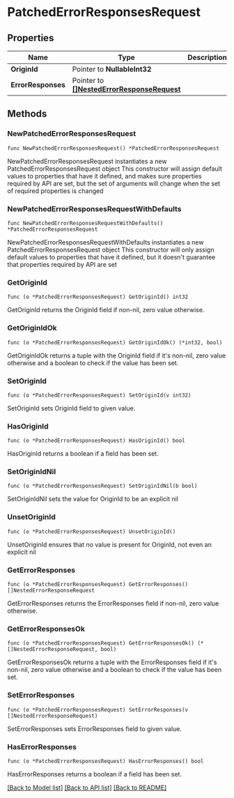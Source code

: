 # PatchedErrorResponsesRequest

## Properties

Name | Type | Description | Notes
------------ | ------------- | ------------- | -------------
**OriginId** | Pointer to **NullableInt32** |  | [optional] 
**ErrorResponses** | Pointer to [**[]NestedErrorResponseRequest**](NestedErrorResponseRequest.md) |  | [optional] 

## Methods

### NewPatchedErrorResponsesRequest

`func NewPatchedErrorResponsesRequest() *PatchedErrorResponsesRequest`

NewPatchedErrorResponsesRequest instantiates a new PatchedErrorResponsesRequest object
This constructor will assign default values to properties that have it defined,
and makes sure properties required by API are set, but the set of arguments
will change when the set of required properties is changed

### NewPatchedErrorResponsesRequestWithDefaults

`func NewPatchedErrorResponsesRequestWithDefaults() *PatchedErrorResponsesRequest`

NewPatchedErrorResponsesRequestWithDefaults instantiates a new PatchedErrorResponsesRequest object
This constructor will only assign default values to properties that have it defined,
but it doesn't guarantee that properties required by API are set

### GetOriginId

`func (o *PatchedErrorResponsesRequest) GetOriginId() int32`

GetOriginId returns the OriginId field if non-nil, zero value otherwise.

### GetOriginIdOk

`func (o *PatchedErrorResponsesRequest) GetOriginIdOk() (*int32, bool)`

GetOriginIdOk returns a tuple with the OriginId field if it's non-nil, zero value otherwise
and a boolean to check if the value has been set.

### SetOriginId

`func (o *PatchedErrorResponsesRequest) SetOriginId(v int32)`

SetOriginId sets OriginId field to given value.

### HasOriginId

`func (o *PatchedErrorResponsesRequest) HasOriginId() bool`

HasOriginId returns a boolean if a field has been set.

### SetOriginIdNil

`func (o *PatchedErrorResponsesRequest) SetOriginIdNil(b bool)`

 SetOriginIdNil sets the value for OriginId to be an explicit nil

### UnsetOriginId
`func (o *PatchedErrorResponsesRequest) UnsetOriginId()`

UnsetOriginId ensures that no value is present for OriginId, not even an explicit nil
### GetErrorResponses

`func (o *PatchedErrorResponsesRequest) GetErrorResponses() []NestedErrorResponseRequest`

GetErrorResponses returns the ErrorResponses field if non-nil, zero value otherwise.

### GetErrorResponsesOk

`func (o *PatchedErrorResponsesRequest) GetErrorResponsesOk() (*[]NestedErrorResponseRequest, bool)`

GetErrorResponsesOk returns a tuple with the ErrorResponses field if it's non-nil, zero value otherwise
and a boolean to check if the value has been set.

### SetErrorResponses

`func (o *PatchedErrorResponsesRequest) SetErrorResponses(v []NestedErrorResponseRequest)`

SetErrorResponses sets ErrorResponses field to given value.

### HasErrorResponses

`func (o *PatchedErrorResponsesRequest) HasErrorResponses() bool`

HasErrorResponses returns a boolean if a field has been set.


[[Back to Model list]](../README.md#documentation-for-models) [[Back to API list]](../README.md#documentation-for-api-endpoints) [[Back to README]](../README.md)


